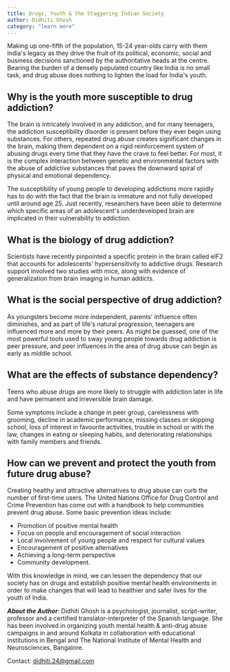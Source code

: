 ```yaml
---
title: Drugs, Youth & the Staggering Indian Society
author: Didhiti Ghosh
category: "learn more"
---
```


Making up one-fifth of the population, 15-24 year-olds carry with them India's
legacy as they drive the fruit of its political, economic, social and business
decisions sanctioned by the authoritative heads at the centre. Bearing the
burden of a densely populated country like India is no small task, and drug
abuse does nothing to lighten the load for India's youth.

## Why is the youth more susceptible to drug addiction?

The brain is intricately involved in any addiction, and for many teenagers, the
addiction susceptibility disorder is present before they ever begin using
substances. For others, repeated drug abuse creates significant changes in the
brain, making them dependent on a rigid reinforcement system of abusing drugs
every time that they have the crave to feel better. For most, it is the complex
interaction between genetic and environmental factors with the abuse of
addictive substances that paves the downward spiral of physical and emotional
dependency.

The susceptibility of young people to developing addictions more rapidly has to
do with the fact that the brain is immature and not fully developed until
around age 25. Just recently, researchers have been able to determine which
specific areas of an adolescent's underdeveloped brain are implicated in their
vulnerability to addiction.

## What is the biology of drug addiction?

Scientists have recently pinpointed a specific protein in the brain called elF2
that accounts for adolescents' hypersensitivity to addictive drugs. Research
support involved two studies with mice, along with evidence of generalization
from brain imaging in human addicts.

## What is the social perspective of drug addiction?

As youngsters become more independent, parents' influence often diminishes, and
as part of life's natural progression, teenagers are influenced more and more
by their peers. As might be guessed, one of the most powerful tools used to
sway young people towards drug addiction is peer pressure, and peer influences
in the area of drug abuse can begin as early as middle school.

## What are the effects of substance dependency?

Teens who abuse drugs are more likely to struggle with addiction later in life
and have permanent and irreversible brain damage.

Some symptoms include a change in peer group, carelessness with grooming,
decline in academic performance, missing classes or skipping school, loss of
interest in favourite activities, trouble in school or with the law, changes in
eating or sleeping habits, and deteriorating relationships with family members
and friends.

## How can we prevent and protect the youth from future drug abuse?

Creating healthy and attractive alternatives to drug abuse can curb the number
of first-time users. The United Nations Office for Drug Control and Crime
Prevention has come out with a handbook to help communities prevent drug abuse.
Some basic prevention ideas include:

* Promotion of positive mental health
* Focus on people and encouragement of social interaction
* Local involvement of young people and respect for cultural values
* Encouragement of positive alternatives
* Achieving a long-term perspective
* Community development.

With this knowledge in mind, we can lessen the dependency that our society has
on drugs and establish positive mental health environments in order to make
changes that will lead to healthier and safer lives for the youth of India.

***About the Author***: Didhiti Ghosh is a psychologist, journalist, script-writer,
professor and a certified translator-interpreter of the Spanish language. She
has been involved in organizing youth mental health & anti-drug abuse campaigns
in and around Kolkata in collaboration with educational institutions in Bengal
and The National Institute of Mental Health and Neurosciences, Bangalore.

Contact: didhiti.24@gmail.com


